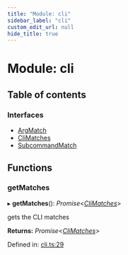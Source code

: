 ```yaml
---
title: "Module: cli"
sidebar_label: "cli"
custom_edit_url: null
hide_title: true
---
```


# Module: cli

## Table of contents

### Interfaces

- [ArgMatch](../interfaces/cli.argmatch.md)
- [CliMatches](../interfaces/cli.climatches.md)
- [SubcommandMatch](../interfaces/cli.subcommandmatch.md)

## Functions

### getMatches

▸ **getMatches**(): *Promise*<[*CliMatches*](../interfaces/cli.climatches.md)\>

gets the CLI matches

**Returns:** *Promise*<[*CliMatches*](../interfaces/cli.climatches.md)\>

Defined in: [cli.ts:29](https://github.com/tauri-apps/tauri/blob/29a1c33a/api/src/cli.ts#L29)
